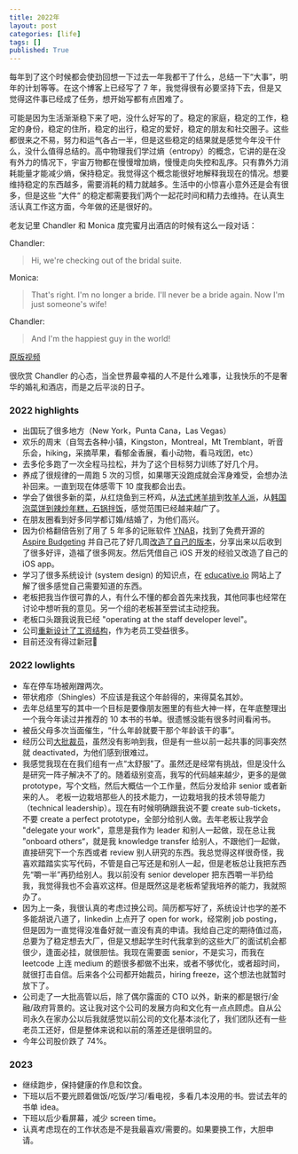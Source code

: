 ```yaml
---
title: 2022年
layout: post
categories: [life]
tags: []
published: True
---
```


每年到了这个时候都会使劲回想一下过去一年我都干了什么，总结一下“大事”，明年的计划等等。在这个博客上已经写了 7 年，我觉得很有必要坚持下去，但是又觉得这件事已经成了任务，想开始写都有点困难了。

可能是因为生活渐渐稳下来了吧，没什么好写的了。稳定的家庭，稳定的工作，稳定的身份，稳定的住所，稳定的出行，稳定的爱好，稳定的朋友和社交圈子。这些都很来之不易，努力和运气各占一半，但是这些稳定的结果就是感觉今年没干什么，没什么值得总结的。高中物理我们学过熵（entropy）的概念，它讲的是在没有外力的情况下，宇宙万物都在慢慢增加熵，慢慢走向失控和乱序。只有靠外力消耗能量才能减少熵，保持稳定。我觉得这个概念能很好地解释我现在的情况。想要维持稳定的东西越多，需要消耗的精力就越多。生活中的小惊喜小意外还是会有很多，但是这些 ”大件“ 的稳定都需要我们两个一起花时间和精力去维持。在认真生活认真工作这方面，今年做的还是很好的。

老友记里 Chandler 和 Monica 度完蜜月出酒店的时候有这么一段对话：

Chandler: 
> Hi, we're checking out of the bridal suite.

Monica:
> That's right. I'm no longer a bride. I'll never be a bride again. Now I'm just someone's wife!

Chandler:
> And I'm the happiest guy in the world!

[原版视频](/assets/happiest_guy.mp4)

很欣赏 Chandler 的心态，当全世界最幸福的人不是什么难事，让我快乐的不是奢华的婚礼和酒店，而是之后平淡的日子。

### 2022 highlights

- 出国玩了很多地方（New York，Punta Cana，Las Vegas）
- 欢乐的周末（自驾去各种小镇，Kingston，Montreal，Mt Tremblant，听音乐会，hiking，采摘苹果，看郁金香展，看小动物，看马戏团，etc）
- 去多伦多跑了一次全程马拉松，并为了这个目标努力训练了好几个月。
- 养成了很规律的一周跑 5 次的习惯，如果哪天没跑成就会浑身难受，会想办法补回来。一直到现在体感零下 10 度我都会出去。
- 学会了做很多新的菜，从红烧鱼到三杯鸡，从[法式烤羊排](https://www.youtube.com/watch?v=5B6HDmeMRtI)到[牧羊人派](https://www.youtube.com/watch?v=M_GNznvIN1E)，从[韩国泡菜饼到辣炒年糕，石锅拌饭](https://www.maangchi.com)，感觉范围已经越来越广了。
- 在朋友圈看到好多同学都订婚/结婚了，为他们高兴。
- 因为价格翻倍告别了用了 5 年多的记账软件 [YNAB](https://www.youneedabudget.com)，找到了免费开源的 [Aspire Budgeting](https://aspirebudget.com) 并自己花了好几周[改造了自己的版本](https://www.reddit.com/r/aspirebudgeting/comments/xnt17a/my_implementation_of_payee_support_and_a_couple)，分享出来以后收到了很多好评，造福了很多网友。然后凭借自己 iOS 开发的经验又改造了自己的 iOS app。
- 学习了很多系统设计 (system design) 的知识点，在 [educative.io](https://www.educative.io) 网站上了解了很多感觉自己需要知道的东西。
- 老板把我当作很可靠的人，有什么不懂的都会首先来找我，其他同事也经常在讨论中想听我的意见。另一个组的老板甚至尝试主动挖我。
- 老板口头跟我说我已经 "operating at the staff developer level"。
- 公司[重新设计了工资结构](https://news.shopify.com/rewriting-the-story-of-compensation)，作为老员工受益很多。
- 目前还没有得过新冠🙏

### 2022 lowlights

- 车在停车场被剐蹭两次。
- 带状疱疹（Shingles）不应该是我这个年龄得的，来得莫名其妙。
- 去年总结里写的其中一个目标是要像朋友圈里的有些大神一样，在年底整理出一个我今年读过并推荐的 10 本书的书单。很遗憾没能有很多时间看闲书。
- 被岳父母多次当面催生，“什么年龄就要干那个年龄该干的事”。
- 经历公司[大批裁员](https://news.shopify.com/changes-to-shopifys-team)，虽然没有影响到我，但是有一些以前一起共事的同事突然就 deactivated，为他们感到很难过。
- 我感觉我现在在我们组有一点“太舒服”了。虽然还是经常有挑战，但是没什么是研究一阵子解决不了的。随着级别变高，我写的代码越来越少，更多的是做 prototype，写个文档，然后大概估一个工作量，然后分发给非 senior 或者新来的人。 老板一边栽培那些人的技术能力，一边栽培我的技术领导能力（technical leadership）。现在有时候明确跟我说不要 create sub-tickets，不要 create a perfect prototype，全部分给别人做。去年老板让我学会 "delegate your work"，意思是我作为 leader 和别人一起做，现在总让我 ”onboard others“，就是我 knowledge transfer 给别人，不跟他们一起做，直接研究下一个东西或者 review 别人研究的东西。我总觉得这样很奇怪，我喜欢踏踏实实写代码，不管是自己写还是和别人一起，但是老板总让我把东西先“嚼一半”再扔给别人。我以前没有 senior developer 把东西嚼一半扔给我，我觉得我也不会喜欢这样。但是既然这是老板希望我培养的能力，我就照办了。
- 因为上一条，我很认真的考虑过换公司。简历都写好了，系统设计也学的差不多能胡说八道了，linkedin 上点开了 open for work，经常刷 job posting，但是因为一直觉得没准备好就一直没有真的申请。我给自己定的期待值过高，总要为了稳定想去大厂，但是又想起学生时代我拿到的这些大厂的面试机会都很少，逢面必挂，就很胆怯。我现在需要面 senior，不是实习，而我在 leetcode 上连 medium 的题很多都做不出来，或者不够优化，或者超时间，就很打击自信。后来各个公司都开始裁员，hiring freeze，这个想法也就暂时放下了。
- 公司走了一大批高管以后，除了偶尔露面的 CTO 以外，新来的都是银行/金融/政府背景的。这让我对这个公司的发展方向和文化有一点点顾虑。自从公司永久在家办公以后我就感觉以前公司的文化基本淡化了，我们团队还有一些老员工还好，但是整体来说和以前的落差还是很明显的。
- 今年公司股价跌了 74%。

### 2023
- 继续跑步，保持健康的作息和饮食。
- 下班以后不要光顾着做饭/吃饭/学习/看电视，多看几本没用的书。尝试去年的书单 idea。
- 下班以后少看屏幕，减少 screen time。
- 认真考虑现在的工作状态是不是我最喜欢/需要的。如果要换工作，大胆申请。
